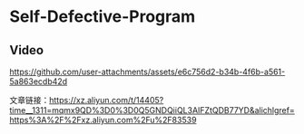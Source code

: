 # Self-Defective-Program
## Video


https://github.com/user-attachments/assets/e6c756d2-b34b-4f6b-a561-5a863ecdb42d



文章链接：https://xz.aliyun.com/t/14405?time__1311=mqmx9QD%3D0%3D0Q5GNDQiiQL3AIFZtQDB77YD&alichlgref=https%3A%2F%2Fxz.aliyun.com%2Fu%2F83539
